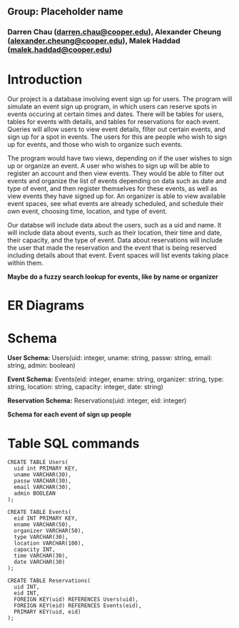 ## Group: Placeholder name

### Darren Chau (darren.chau@cooper.edu), Alexander Cheung (alexander.cheung@cooper.edu), Malek Haddad (malek.haddad@cooper.edu)

# Introduction

Our project is a database involving event sign up for users. The program will simulate an event sign up program, in which users can reserve spots in events occuring at certain times and dates. There will be tables for users, tables for events with details, and tables for reservations for each event. Queries will allow users to view event details, filter out certain events, and sign up for a spot in events. The users for this are people who wish to sign up for events, and those who wish to organize such events.

The program would have two views, depending on if the user wishes to sign up or organize an event. A user who wishes to sign up will be able to register an account and then view events. They would be able to filter out events and organize the list of events depending on data such as date and type of event, and then register themselves for these events, as well as view events they have signed up for. An organizer is able to view available event spaces, see what events are already scheduled, and schedule their own event, choosing time, location, and type of event.

Our databse will include data about the users, such as a uid and name. It will include data about events, such as their location, their time and date, their capacity, and the type of event. Data about reservations will include the user that made the reservation and the event that is being reserved including details about that event. Event spaces will list events taking place within them.

**Maybe do a fuzzy search lookup for events, like by name or organizer**

# ER Diagrams

# Schema

**User Schema:** 
Users(uid: integer, uname: string, passw: string, email: string, admin: boolean)

**Event Schema:** 
Events(eid: integer, ename: string, organizer: string, type: string, location: string, capacity: integer, date: string)

**Reservation Schema:**
Reservations(uid: integer, eid: integer)

**Schema for each event of sign up people**

# Table SQL commands

    CREATE TABLE Users(
      uid int PRIMARY KEY,
      uname VARCHAR(30),
      passw VARCHAR(30),
      email VARCHAR(30),
      admin BOOLEAN
    );

    CREATE TABLE Events(
      eid INT PRIMARY KEY,
      ename VARCHAR(50),
      organizer VARCHAR(50),
      type VARCHAR(30),
      location VARCHAR(100),
      capacity INT,
      time VARCHAR(30),
      date VARCHAR(30)
    );

    CREATE TABLE Reservations(
      uid INT,
      eid INT,
      FOREIGN KEY(uid) REFERENCES Users(uid),
      FOREIGN KEY(eid) REFERENCES Events(eid),
      PRIMARY KEY(uid, eid)
    );


